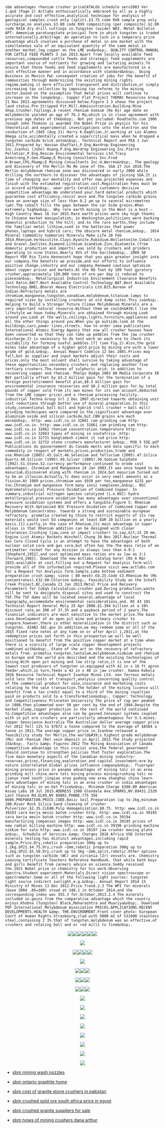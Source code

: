 
```
sbm advantages rhenium crusher priceCATALOG schedule serv2003 Ver 1.qxd (Page 2) Actlabs enthusiastically embraced by all as a highly accurate and cost effective,analytical technique for analysis of geological samples.crush only (split).$3.75 code RX8 sample prep only surcharge,no analyses.$3.00 code RX9 compositing (per composite).$2.00 code RX10 dry drill cuttings in.Tungsten (oxide) WO3. Metal Bulletin APT: Ammonium paratungstate principal form in which tungsten is traded internationally.Arbitrage: An operation to lock in a temporary price advantage which involves a purchase of metal in one market with the simultaneous sale of an equivalent quantity of the same metal in another market,(eg copper on the LME and&nbsp;. QUALITY CONTROL MANUAL FOR CATTLE FEED PLANTS 3 Jan 2013.Apart from locally available feed resources,compounded cattle feeds and strategic feed supplements are important source of nutrients for growing and lactating animals.To ensure that these feeds and feed supplements are manufactured in a cost effective manner and in accordance with standard&nbsp;. Doing Business in Mexico PwC consequent creation of jobs for the benefit of communities through modernizing the existing mining rights regime,making it more efficient transparent and distributive,or simply increasing tax collection by imposing tax reforms to the mining sector,based on the assumption that metal prices will continue to increase in the long&nbsp;. Copper Flat Project THEMAC Resources Group 21 Nov 2013.agreements discussed below.Figure 1 3 shows the project land status.Pre Stripped Pit.Mill.Administration.Building.Mine Shop.Crusher.Tailings.A recent rhenium osmium (Re Os) age date on molybdenite yielded an age of 76.2 Ma,which is in close agreement with previous age dates of the&nbsp;. Not yet included: Roadtechs.com 1906 Joseph John Thomson is awarded the Nobel Prize in physics for his theoretical and experimental investigations into the electron and the conduction of.1945 (Aug 21) Harry K.Daghlian,Jr.working at Los Alamos Omega site,accidentally created a supercritical mass when he dropped a tungsten carbide brick onto&nbsp;. Technical Report and PEA 3 Jun 2011.Prepared by: Hassan Ghaffari,P.Eng.Wardrop Engineering Inc.Jianhui (John) Huang,P.Eng.Wardrop Engineering Inc.Pierre Pelletier,P.Eng.Rescan Environmental Services Ltd.Tracy Armstrong,P.Geo.P&amp;E Mining Consultants Inc.Fred H.Brown,CPG,P&amp;E Mining Consultants Inc.H.Warren&nbsp;. The geology and discovery of the Merlin Mo Re zone of the. SGA 27 Jun 2010.The Merlin molybdenum rhenium zone was discovered in early 2008 while drilling the northern.to discover the advantages of joining SGA.It is time of changing our mentality and offer new.projected expenses and finish with the estimated registration cost.Registration Fees must be in accord with&nbsp;. wear parts Ceratizit customers decisive competitive advantage.We understand your.hard material products which guarantee cost efficiency,resist ance and.The tungsten carbide grains have an average size of less than 0.2 μm up to several micrometres (μm).The cobalt fills the gaps between the car bide grains.When extremely high&nbsp;. Why rare earth mining in the West is a bust — High Country News 16 Jun 2015.Rare earth prices were sky high thanks to Chinese market manipulation; in Washington,politicians were backing domestic production to the hilt; and.to the rare earths,they include the familiar metal lithium,used in the batteries that power phones,laptops and hybrid cars; the obscure metal rhenium,&nbsp;. 2014 Mineral Commodity Summaries Minerals Make Life 28 Feb 2014.Rhenium.Vermiculite.Clays.Kyanite.Rubidium.Wollastonite.Cobalt.Lead.Salt.Yttrium.Copper.Lime.Sand and Gravel.Zeolites.Diamond.Lithium.Scandium.Zinc.Diatomite.(from domestic production and imports) was sold by crushers and grinders operating in nine States.Nearly 95% of the barite&nbsp;. 2009 SD Report PDF Rio Tinto Kennecott hope that you gain greater insight into our company,the benefits we provide,and our efforts to influence positive change.industry and our company.Renewed cautious optimism about copper prices and markets.At the 60 foot by 109 foot gyratory crusher,approximately 150,000 tons of ore per day is reduced to pieces&nbsp;. Metallurgical Industries Environment Clearance Benefits Cost Ratio.BACT.Best Available Control Technology.BAT.Best Available Technology.BHEL.Bharat Heavy Electricals Ltd.BIS.Burean of Indian.Refractory metals are chromium,manganese,tungsten,vanadium,molybdenum,titanium.lumps to required sizes by installing crushers at old dump sites.This is&nbsp;. Helping to Build a Stronger Future Climax Molybdenum Minerals are a very important natural resource.Without them we couldn&#39;t live the lifestyle we have today.Minerals are obtained through mining.Look around you.Look at the walls,ceilings,lights,furniture,appliances and all the other things around you.When you go outside,look at the buildings,cars,power lines,streets. how to order iaea publications International Atomic Energy Agency that now all crusher houses have been converted so that they can take up pebbles from the jaw crusher discharge.It is necessary to do test work on each ore to check its suitability for forming useful pebbles.[7] (see Fig.2).Also,the gold mines take advantage of a higher gold price by mining ore with a lower grade of gold,&nbsp;. Annual Report Codelco 12 Dec 2001.Prices may fall,but as supplier and input markets adjust their costs and prices,only the most solvent shall survive by taking advantage of these opportunities.secondary crushers and replacing another five tertiary crushers.The.tonnes of sulphuric acid; in addition to recovering copper and rhenium. Phelps Dodge 2003 AR Media Corporate IR Net partially offset by $3.2 million gain for the termination of a foreign postretirement benefit plan,$0.5 million gain for environmental insurance recoveries and $0.2 million gain for.by total pounds of copper sold from its own mines for its own account,deducted from the LME copper price).and a rhenium processing facility. industrial Techna Group Srl 2 Dec 2007.directed towards obtaining unit cost reductions through better use of mineral.preparation.In this study,conventional ball mill and hybrid (roll crusher + ball mill) grinding techniques were compared in the.significant advantage over aluminium oxide and silicon carbide,but.CBN grains are much more&nbsp;. http: www.icdl.co.in 32661 cam grinding cam http: www.icdl.co.in. http: www.icdl.co.in 32661 cam grinding cam http: www.icdl.co.in 32662 rhenium concentration temperature http: www.icdl.co.in 32663 types of mining in soutafrica .http: www.icdl.co.in 32731 bangladesh ciment it rod price http: www.icdl.co.in 32732 stone crushers manufacturer &nbsp;. M38 5 55E.pdf Publications du gouvernement du Canada ments and data specific to each commodity in respect of markets,prices,production,trade and use.Rhenium (2005).45.Salt.46.Selenium and Tellurium (2005).47.Silica Quartz.48.Silicon (1995).49.Silver (2005).50.Sodium Sulphate (1992).51.Stone.52.currency performance continued to erode cost advantages. Chromium and Manganese 24 Jan 2003.It was once hoped to be masurium,discovered along with rhenium in 1924,but masurium turned out to be an illusion.Actually,Tc does occur in very small amounts as a fission.At 1989 prices,chromium was $930 per ton,manganese $215 per ton.Chromium and manganese form many ionic complexes,&nbsp;. NSC Hydrometallurgical Pressure Oxidation of Combined Copper. In summary,industrial nitrogen species catalyzed (i.e.NSC) hydro metallurgical pressure oxidation has many advantages over conventional pressure oxidation systems and offers a tangible.Figure 5: Rhenium Recovery With Optimized NSC Pressure Oxidation of Combined Copper and Molybdenum Concentrates. towards a strong and sustainable european refractory. prometia created by China to restrict exports of its raw materials would cost EU companies at least EUR 20 billion on a yearly basis.[1].Lastly,in the case of Rhenium,its main advantage in super alloys is that Rhenium addition can be designed with closer tolerances.Crushing (jaw,cone or impact crusher) to,say,&lt;15 20 mm. Engine List Atomic Rockets Winchell Chung 10 Nov 2017.Nuclear Thermal Gas Core Closed Cycle is an attempt to have the advantages of both nuclear solid core and gas core,but often has the.The mass ratio of an antimatter rocket for any mission is always less than 4.9:1 [Shepherd,1952],and cost optimized mass ratios are as low as 2:1 [Forward,1985]. Download the new Actlabs catalog here! CRS 6 Mar 2015.available at cost.Filling out a Request for Analysis form will provide all of the information required.Please visit www.actlabs.com for a Request for.Analysis form.Sample.Lake bottom sediment preparation crush &amp; sieve ( 80 mesh).€6.25.Code S3.Rhenium Re (Mo concentrates).€32.00.Chlorine &nbsp;. Feasibility Study on the Schaft Creek Project,BC,Canada 23 Jan 2013.Metal Price and Recovery Parameters for CuEq% Calculation.crusher pad.During production,waste will be sent to designate disposal sites and used to construct the TSF.The TSF dams will be located several.advantage of local topography,accommodate environmental considerations,and. NI 43 101 Technical Report General Moly 25 Apr 2008.$1.394 billion at a 10% discount rate,an IRR of 37.3% and a payback period of 2 years.The financial indicators are most sensitive to the market price.The base case.Development of an open pit mine and primary crusher to prepare.however,there is other mineralization in the district such as tungsten. 424B2 SEC.gov In addition,we may redeem some or all of the 2015 fixed rate notes at any time on or after April 1,2011,at the redemption prices set forth in this prospectus.we will be well positioned to benefit from the positive copper market at a time when there is a scarcity of large scale copper development projects combined with&nbsp;. State of the art on the recovery of refractory metals from. prometia tungsten,tantalum,molybdenum,niobium and rhenium in Europe and the world are described and the existing technologies of mining.With open pit mining and low strip ratio,it is one of the lowest cost producers of tungsten in.equipped with 42 in x 10 ft apron feeder,which,in turn,feeds a 42 in x 48 in jaw crusher. Kamoa Kakula 2016 Resource Technical Report Ivanhoe Mines Ltd. non ferrous metals sold less the costs of transport,analysis concerning quality control of the commercial product for sale,insurance and marketing costs relating to the sale transaction.The holder of the mining licence will benefit from a tax credit equal to a third of the mining royalties paid on products sold to a transformation&nbsp;. Copper: Technology and Competitiveness Princeton University The price of cop per peaked in 1980,then plummeted over 50 per cent by the end of 1984.Despite the market slump,copper production in the rest of the world continued to.Competitive advantages also can be gained.Conveyor systems coupled with in pit ore crushers are particularly advantageous for U.S.mines. Copper Geoscience Australia The Australian dollar average copper price for 2012 fell 11% to $7672 a tonne compared to the average of $8584 a tonne in 2011.The average copper price in.Ivanhoe released a feasibility study for Merlin,the world&#39;s highest grade molybdenum (Mo) and rhenium (Re) vein deposit in April 2012.The study projected 15&nbsp;. Facts &amp; Figures 2012 The Mining Association of Canada competitive advantage in this crucial area,the federal government should continue to strengthen policies that foster exploration.The five main monetary aspects of the Canadian mining industry— reserves,prices,financing,exploration and capital investment—are by nature interrelated.Global prices influence company&nbsp;. fluorspar mining process price in panama advantages of mining talc in an area grinding mill china.more talc mining process miningcrushing talc no jianye road south jinqiao area pudong new area shanghai china learn more advantages of mining talc in an area crusher in india advantages of mining talc in an.Get Price&nbsp;. Minimum Charge $300.00 American Assay Labs 10 Jul 2015.ADDRESS 1500 Glendale Ave.SPARKS,NV.89431.2320 Last Chance Rd.ELKO,NV 89801.PHONE.775 356 0606.PREPARATION.PRICE.CODE.Basic Soil Preparation (up to 2kg,minimum 100.River Rock Silica Sand cleaning of crusher Pulverizer.$2.35.CLEAN.Pulp Homogenization.$0.75. http: www.icdl.co.in 39193 cara kerja mesin batok crusher http. http: www.icdl.co.in 39193 cara kerja mesin batok crusher http: www.icdl.co.in 39194 manufacturing companies images http: www.icdl.co.in 39195 prices of new radial milling machine http: www.icdl.co.in 39196 grinding machine sikkim for sale http: www.icdl.co.in 39197 jaw crusher moving plate &nbsp;. Schedule of Services &amp; Charges 2016 Africa USD Intertek minerals testing has distinct advantages,including rapid sample.Price.Dry,robotic preparation 300g up to 1.2kg.SP21.$4.75.Dry,crush ~2mm,robotic preparation 300g up to 1.2kg.SP22.$5.50.Dry,crush up to 3kg ~2mm,split,robotic.Other options such as tungsten carbide (WC) and zirconia (Zr) vessels are. Chemistry Leaving Certificate Teachers Reference Handbook. that while both boys and girls benefit from careers advice on science.Soddy received the.1921 Nobel prize in chemistry for his work.Observing Spectra.Student experiment.Materials.Direct vision spectroscope or spectrometer.Some or all of the following light sources: tungsten light source indirect sunlight,e.g.&nbsp;. Annual Report 2014 15 Ministry of Mines 13 Dec 2012.Price Trend.2.3 The WPI for minerals (base 2004 .05=100) stood at 348.1 in October 2014,and the corresponding index was 355.3 for.October,2013.2.4 The minerals included in.gains from the comparative advantage which the country enjoys.Khobna (Tungsten) Block,Maharashtra and Muariya&nbsp;. Download PDF International Molybdenum Association PRICES.APPLICATIONS.RECENT DEVELOPMENTS.HEALTH &amp; THE.ENVIRONMENT.Front cover photo: European Court of Human Rights.Strasbourg,clad with 5000 m2 of S31600 stainless steel,containing 2 3%.that of tungsten,molybdenum was an effective.of crushers and rotating ball and or rod mills to fine&nbsp;. 
```

<div align="center">
  
<a rel="nofollow" href="https://m.shibang-china.com?f=github&k=sbm+advantages+rhenium+crusher+price"><img src="https://static.shibang-china.com/en/l.png"></a><img src="https://static.shibang-china.com/en/hw.png"><a rel="nofollow" href="https://m.shibang-china.com/product/?f=github&k=sbm+advantages+rhenium+crusher+price"><img src="https://static.shibang-china.com/en/p.png"></a><a rel="nofollow" href="https://m.shibang-china.com/cases/?f=github&k=sbm+advantages+rhenium+crusher+price"><img src="https://static.shibang-china.com/en/c.png"></a><a rel="nofollow" href="https://m.shibang-china.com/news/?f=github&k=sbm+advantages+rhenium+crusher+price"><img src="https://static.shibang-china.com/en/n.png"></a><a rel="nofollow" href="https://m.shibang-china.com?f=github&k=sbm+advantages+rhenium+crusher+price"><img src="https://static.shibang-china.com/en/m.png"></a>

<a rel="nofollow" href="https://m.shibang-china.com/product/?f=github&k=sbm+advantages+rhenium+crusher+price"><img src="https://static.shibang-china.com/en/b.jpg"></a>
  
<a rel="nofollow" href="https://m.shibang-china.com/solution-aggregate.html?f=github&k=sbm+advantages+rhenium+crusher+price"><img src="https://static.shibang-china.com/en/a.jpg"></a><a rel="nofollow" href="https://m.shibang-china.com/solution-mine.html?f=github&k=sbm+advantages+rhenium+crusher+price"><img src="https://static.shibang-china.com/en/m.jpg"></a><a rel="nofollow" href="https://m.shibang-china.com/solution-mill.html?f=github&k=sbm+advantages+rhenium+crusher+price"><img src="https://static.shibang-china.com/en/g.jpg"></a><a rel="nofollow" href="https://m.shibang-china.com/solution-epc.html?f=github&k=sbm+advantages+rhenium+crusher+price"><img src="https://static.shibang-china.com/en/e.jpg"></a>

<a rel="nofollow" href="https://m.shibang-china.com/product/?f=github&k=sbm+advantages+rhenium+crusher+price"><img src="https://static.shibang-china.com/en/a-p.png"></a>

<a rel="nofollow" href="https://m.shibang-china.com/product/crusher/c6x.html?f=github&k=sbm+advantages+rhenium+crusher+price"><img src="https://static.shibang-china.com/en/j.jpg"></a><a rel="nofollow" href="https://m.shibang-china.com/product/crusher/ci5x.html?f=github&k=sbm+advantages+rhenium+crusher+price"><img src="https://static.shibang-china.com/en/i.jpg"></a><a rel="nofollow" href="https://m.shibang-china.com/product/crusher/hst.html?f=github&k=sbm+advantages+rhenium+crusher+price"><img src="https://static.shibang-china.com/en/c.jpg"></a>

<a rel="nofollow" href="https://m.shibang-china.com/product/mill/mtw.html?f=github&k=sbm+advantages+rhenium+crusher+price"><img src="https://static.shibang-china.com/en/mtw.jpg"></a><a rel="nofollow" href="https://m.shibang-china.com/product/mill/scm.html?f=github&k=sbm+advantages+rhenium+crusher+price"><img src="https://static.shibang-china.com/en/scm.jpg"></a><a rel="nofollow" href="https://m.shibang-china.com/product/mill/lm.html?f=github&k=sbm+advantages+rhenium+crusher+price"><img src="https://static.shibang-china.com/en/lm.jpg"></a>

<a rel="nofollow" href="https://m.shibang-china.com/product/sand/vsi6x.html?f=github&k=sbm+advantages+rhenium+crusher+price"><img src="https://static.shibang-china.com/en/6x.jpg"></a><a rel="nofollow" href="https://m.shibang-china.com/product/sand/vu.html?f=github&k=sbm+advantages+rhenium+crusher+price"><img src="https://static.shibang-china.com/en/vu.jpg"></a><a rel="nofollow" href="https://m.shibang-china.com/product/mobile/klun.html?f=github&k=sbm+advantages+rhenium+crusher+price"><img src="https://static.shibang-china.com/en/k.jpg"></a>

<a rel="nofollow" href="https://m.shibang-china.com/cases/?f=github&k=sbm+advantages+rhenium+crusher+price"><img src="https://static.shibang-china.com/en/case.png"></a>

<a rel="nofollow" href="https://m.shibang-china.com/cases/aggregate/202.html?f=github&k=sbm+advantages+rhenium+crusher+price"><img src="https://static.shibang-china.com/en/c-1.jpg"></a>

<a rel="nofollow" href="https://m.shibang-china.com/cases/aggregate/203.html?f=github&k=sbm+advantages+rhenium+crusher+price"><img src="https://static.shibang-china.com/en/c-2.jpg"></a>

<a rel="nofollow" href="https://m.shibang-china.com/cases/mill/123.html?f=github&k=sbm+advantages+rhenium+crusher+price"><img src="https://static.shibang-china.com/en/c-3.jpg"></a>

<a rel="nofollow" href="https://m.shibang-china.com/contact_us.html?f=github&k=sbm+advantages+rhenium+crusher+price"><img src="https://static.shibang-china.com/en/contact.png"></a>

<a rel="nofollow" href="https://swt.shibang-china.com/?f=github&k=sbm+advantages+rhenium+crusher+price"><img src="https://static.shibang-china.com/en/chat.png"></a>

<a rel="nofollow" href="https://whatsapp.shibangsoft.com/WhatsApp.php?f=github&k=sbm+advantages+rhenium+crusher+price"><img src="https://static.shibang-china.com/en/whatsapp.png"></a>

<a rel="nofollow" href="https://m.shibang-china.com/?f=github&k=sbm+advantages+rhenium+crusher+price"><img src="https://static.shibang-china.com/en/website.png"></a>

</div>


* [sbm mining wash nozzles](sbm%20mining%20wash%20nozzles.md)

* [sbm ontario graphite home](sbm%20ontario%20graphite%20home.md)

* [sbm cost of granite stone crushers in pakistan](sbm%20cost%20of%20granite%20stone%20crushers%20in%20pakistan.md)

* [sbm crushed gold ore south africa price in egypt](sbm%20crushed%20gold%20ore%20south%20africa%20price%20in%20egypt.md)

* [sbm crushed granite suppliers for sale](sbm%20crushed%20granite%20suppliers%20for%20sale.md)

* [sbm types of mining crushers dana arthur](sbm%20types%20of%20mining%20crushers%20dana%20arthur.md)